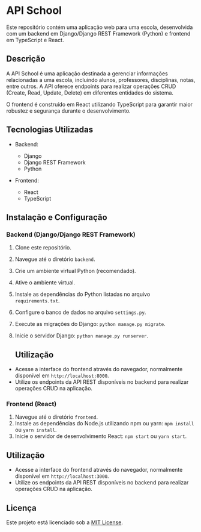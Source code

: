 # API School

Este repositório contém uma aplicação web para uma escola, desenvolvida com um backend em Django/Django REST Framework (Python) e frontend em TypeScript e React.

## Descrição

A API School é uma aplicação destinada a gerenciar informações relacionadas a uma escola, incluindo alunos, professores, disciplinas, notas, entre outros. A API oferece endpoints para realizar operações CRUD (Create, Read, Update, Delete) em diferentes entidades do sistema.

O frontend é construído em React utilizando TypeScript para garantir maior robustez e segurança durante o desenvolvimento.

## Tecnologias Utilizadas

- Backend:
  - Django
  - Django REST Framework
  - Python
  
- Frontend:
  - React
  - TypeScript

## Instalação e Configuração

### Backend (Django/Django REST Framework)

1. Clone este repositório.
2. Navegue até o diretório `backend`.
3. Crie um ambiente virtual Python (recomendado).
4. Ative o ambiente virtual.
5. Instale as dependências do Python listadas no arquivo `requirements.txt`.
6. Configure o banco de dados no arquivo `settings.py`.
7. Execute as migrações do Django: `python manage.py migrate`.
8. Inicie o servidor Django: `python manage.py runserver`.

   ## Utilização

- Acesse a interface do frontend através do navegador, normalmente disponível em `http://localhost:8000`.
- Utilize os endpoints da API REST disponíveis no backend para realizar operações CRUD na aplicação.

### Frontend (React)

1. Navegue até o diretório `frontend`.
2. Instale as dependências do Node.js utilizando npm ou yarn: `npm install` ou `yarn install`.
3. Inicie o servidor de desenvolvimento React: `npm start` ou `yarn start`.

## Utilização

- Acesse a interface do frontend através do navegador, normalmente disponível em `http://localhost:3000`.
- Utilize os endpoints da API REST disponíveis no backend para realizar operações CRUD na aplicação.

## Licença

Este projeto está licenciado sob a [MIT License](LICENSE).
